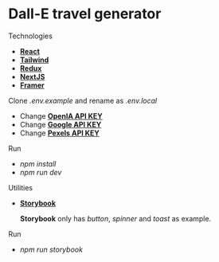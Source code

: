 # Dall-E travel generator

Technologies

- **[React](https://react.dev/)**
- **[Tailwind](https://tailwindcss.com/)**
- **[Redux](https://redux.js.org/)**
- **[NextJS](https://nextjs.org/)**
- **[Framer](https://www.framer.com/motion/)**

Clone _.env.example_ and rename as _.env.local_

- Change **[OpenIA API KEY](https://platform.openai.com/account/api-keys)**
- Change **[Google API KEY](https://console.cloud.google.com/projectselector/google/maps-apis)**
- Change **[Pexels API KEY](https://www.pexels.com/api/)**

Run

- _npm install_
- _npm run dev_

Utilities

- **[Storybook](https://storybook.js.org/)**

  **Storybook** only has _button_, _spinner_ and _toast_ as example.

Run

- _npm run storybook_
